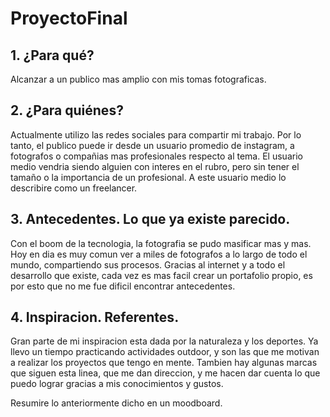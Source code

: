 # ProyectoFinal

## 1. ¿Para qué?

Alcanzar a un publico mas amplio con mis tomas fotograficas.

## 2. ¿Para quiénes?

Actualmente utilizo las redes sociales para compartir mi trabajo. Por lo tanto, el publico puede ir desde un usuario promedio de instagram, a fotografos o compañias mas profesionales respecto al tema. El usuario medio vendria siendo alguien con interes en el rubro, pero sin tener el tamaño o la importancia de un profesional. A este usuario medio lo describire como un freelancer.

## 3. Antecedentes. Lo que ya existe parecido.

Con el boom de la tecnologia, la fotografia se pudo masificar mas y mas. Hoy en dia es muy comun ver a miles de fotografos a lo largo de todo el mundo, compartiendo sus procesos. Gracias al internet y a todo el desarrollo que existe, cada vez es mas facil crear un portafolio propio, es por esto que no me fue dificil encontrar antecedentes.

## 4. Inspiracion. Referentes. 

Gran parte de mi inspiracion esta dada por la naturaleza y los deportes. Ya llevo un tiempo practicando actividades outdoor, y son las que me motivan a realizar los proyectos que tengo en mente. Tambien hay algunas marcas que siguen esta linea, que me dan direccion, y me hacen dar cuenta lo que puedo lograr gracias a mis conocimientos y gustos. 

Resumire lo anteriormente dicho en un moodboard. 
